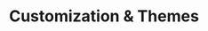 ---
title: "Customization & Themes"
description: Alter dashboard look and feel
sidebar_label: "Customization & Themes"
sidebar_position: 30
---